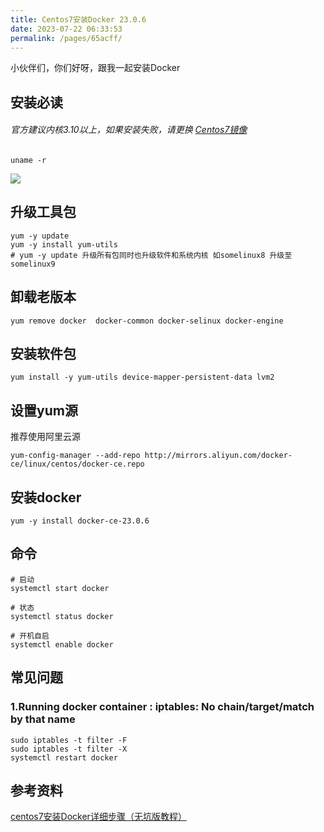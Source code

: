 ```yaml
---
title: Centos7安装Docker 23.0.6
date: 2023-07-22 06:33:53
permalink: /pages/65acff/
---
```


小伙伴们，你们好呀，跟我一起安装Docker

## 安装必读
###### 官方建议内核3.10以上，如果安装失败，请更换 [Centos7镜像](http://mirrors.163.com/centos/7.9.2009/isos/x86_64)
```shell
uname -r
```
<img src="/img/7/1.png"/>

## 升级工具包
```shell
yum -y update
yum -y install yum-utils
# yum -y update 升级所有包同时也升级软件和系统内核 如somelinux8 升级至 somelinux9
```

## 卸载老版本
```shell
yum remove docker  docker-common docker-selinux docker-engine
```

## 安装软件包
```shell
yum install -y yum-utils device-mapper-persistent-data lvm2
```

## 设置yum源
推荐使用阿里云源
```shell
yum-config-manager --add-repo http://mirrors.aliyun.com/docker-ce/linux/centos/docker-ce.repo
```

## 安装docker
```shell
yum -y install docker-ce-23.0.6
```

## 命令
```shell
# 启动
systemctl start docker

# 状态
systemctl status docker

# 开机自启
systemctl enable docker
```

## 常见问题
### 1.Running docker container : iptables: No chain/target/match by that name
```shell
sudo iptables -t filter -F
sudo iptables -t filter -X
systemctl restart docker
```

## 参考资料
[centos7安装Docker详细步骤（无坑版教程）](https://cloud.tencent.com/developer/article/1701451)